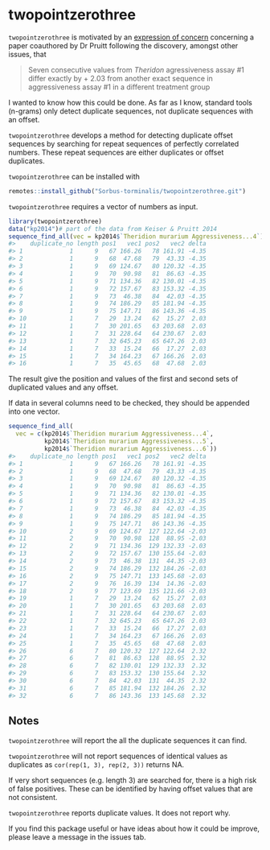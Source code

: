 
<!-- README.md is generated from README.Rmd. Please edit that file -->

# twopointzerothree

<!-- badges: start -->

<!-- badges: end -->

`twopointzerothree` is motivated by an [expression of
concern](https://pubpeer.com/publications/BF638A197BC80D145674D8118BE37F)
concerning a paper coauthored by Dr Pruitt following the discovery,
amongst other issues, that

> Seven consecutive values from *Theridon* agressiveness assay \#1
> differ exactly by + 2.03 from another exact sequence in aggressiveness
> assay \#1 in a different treatment group

I wanted to know how this could be done. As far as I know, standard
tools (n-grams) only detect duplicate sequences, not duplicate sequences
with an offset.

`twopointzerothree` develops a method for detecting duplicate offset
sequences by searching for repeat sequences of perfectly correlated
numbers. These repeat sequences are either duplicates or offset
duplicates.

`twopointzerothree` can be installed with

``` r
remotes::install_github("Sorbus-torminalis/twopointzerothree.git")
```

`twopointzerothree` requires a vector of numbers as input.

``` r
library(twopointzerothree)
data("kp2014")# part of the data from Keiser & Pruitt 2014
sequence_find_all(vec = kp2014$`Theridion murarium Aggressiveness...4`)
#>    duplicate_no length pos1   vec1 pos2   vec2 delta
#> 1             1      9   67 166.26   78 161.91 -4.35
#> 2             1      9   68  47.68   79  43.33 -4.35
#> 3             1      9   69 124.67   80 120.32 -4.35
#> 4             1      9   70  90.98   81  86.63 -4.35
#> 5             1      9   71 134.36   82 130.01 -4.35
#> 6             1      9   72 157.67   83 153.32 -4.35
#> 7             1      9   73  46.38   84  42.03 -4.35
#> 8             1      9   74 186.29   85 181.94 -4.35
#> 9             1      9   75 147.71   86 143.36 -4.35
#> 10            1      7   29  13.24   62  15.27  2.03
#> 11            1      7   30 201.65   63 203.68  2.03
#> 12            1      7   31 228.64   64 230.67  2.03
#> 13            1      7   32 645.23   65 647.26  2.03
#> 14            1      7   33  15.24   66  17.27  2.03
#> 15            1      7   34 164.23   67 166.26  2.03
#> 16            1      7   35  45.65   68  47.68  2.03
```

The result give the position and values of the first and second sets of
duplicated values and any offset.

If data in several columns need to be checked, they should be appended
into one vector.

``` r
sequence_find_all(
  vec = c(kp2014$`Theridion murarium Aggressiveness...4`,
          kp2014$`Theridion murarium Aggressiveness...5`,
          kp2014$`Theridion murarium Aggressiveness...6`))
#>    duplicate_no length pos1   vec1 pos2   vec2 delta
#> 1             1      9   67 166.26   78 161.91 -4.35
#> 2             1      9   68  47.68   79  43.33 -4.35
#> 3             1      9   69 124.67   80 120.32 -4.35
#> 4             1      9   70  90.98   81  86.63 -4.35
#> 5             1      9   71 134.36   82 130.01 -4.35
#> 6             1      9   72 157.67   83 153.32 -4.35
#> 7             1      9   73  46.38   84  42.03 -4.35
#> 8             1      9   74 186.29   85 181.94 -4.35
#> 9             1      9   75 147.71   86 143.36 -4.35
#> 10            2      9   69 124.67  127 122.64 -2.03
#> 11            2      9   70  90.98  128  88.95 -2.03
#> 12            2      9   71 134.36  129 132.33 -2.03
#> 13            2      9   72 157.67  130 155.64 -2.03
#> 14            2      9   73  46.38  131  44.35 -2.03
#> 15            2      9   74 186.29  132 184.26 -2.03
#> 16            2      9   75 147.71  133 145.68 -2.03
#> 17            2      9   76  16.39  134  14.36 -2.03
#> 18            2      9   77 123.69  135 121.66 -2.03
#> 19            1      7   29  13.24   62  15.27  2.03
#> 20            1      7   30 201.65   63 203.68  2.03
#> 21            1      7   31 228.64   64 230.67  2.03
#> 22            1      7   32 645.23   65 647.26  2.03
#> 23            1      7   33  15.24   66  17.27  2.03
#> 24            1      7   34 164.23   67 166.26  2.03
#> 25            1      7   35  45.65   68  47.68  2.03
#> 26            6      7   80 120.32  127 122.64  2.32
#> 27            6      7   81  86.63  128  88.95  2.32
#> 28            6      7   82 130.01  129 132.33  2.32
#> 29            6      7   83 153.32  130 155.64  2.32
#> 30            6      7   84  42.03  131  44.35  2.32
#> 31            6      7   85 181.94  132 184.26  2.32
#> 32            6      7   86 143.36  133 145.68  2.32
```

## Notes

`twopointzerothree` will report the all the duplicate sequences it can
find.

`twopointzerothree` will not report sequences of identical values as
duplicates as `cor(rep(1, 3), rep(2, 3))` returns NA.

If very short sequences (e.g. length 3) are searched for, there is a
high risk of false positives. These can be identified by having offset
values that are not consistent.

`twopointzerothree` reports duplicate values. It does not report why.

If you find this package useful or have ideas about how it could be
improve, please leave a message in the issues tab.

